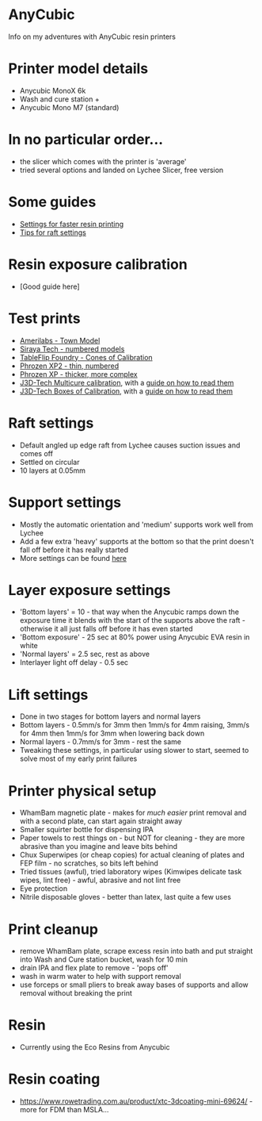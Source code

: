 # AnyCubic
Info on my adventures with AnyCubic resin printers

# Printer model details
- Anycubic MonoX 6k
- Wash and cure station +
- Anycubic Mono M7 (standard)

# In no particular order...
- the slicer which comes with the printer is 'average'
- tried several options and landed on Lychee Slicer, free version

# Some guides
- [Settings for faster resin printing](https://ameralabs.com/blog/9-settings-to-change-for-faster-resin-3d-printing/)
- [Tips for raft settings](https://ameralabs.com/blog/default-3d-printing-raft-settings/)

# Resin exposure calibration
- [Good guide here]

# Test prints
- [Amerilabs - Town Model](https://ameralabs.com/blog/town-calibration-part/)
- [Siraya Tech - numbered models](https://www.printables.com/model/982964-siraya-tech-numbered-test-models)
- [TableFlip Foundry - Cones of Calibration](https://www.tableflipfoundry.com/3d-printing/the-cones-of-calibration-v3/)
- [Phrozen XP2 - thin, numbered](https://www.printables.com/model/1021496-validation-matrix-v2-for-multiple-exposures-print)
- [Phrozen XP - thicker, more complex](https://www.printables.com/model/1106173-8-up-phrozen-xp-finder-numbered-for-saturn-4-ultra)
- [J3D-Tech Multicure calibration](https://cults3d.com/en/3d-model/tool/biuld-plate-calibraion-xl-designed-for-rerf-or-whatever), with a [guide on how to read them](https://docs.google.com/document/d/1aoMSE6GBGMcoYXNGfPP9s_Jg8vr1wQmmZuvqP3suago/edit?tab=t.0#heading=h.xl8mfgj07txw)
- [J3D-Tech Boxes of Calibration](https://cults3d.com/en/3d-model/tool/j3d-tech-s-dimensional-calibration_v0-17), with a [guide on how to read them](https://docs.mango3d.io/doc/j3d-tech-s-guide-to-resin-printing/printer-calibration/boxes-of-calibration/)

# Raft settings
- Default angled up edge raft from Lychee causes suction issues and comes off
- Settled on circular
- 10 layers at 0.05mm

# Support settings
- Mostly the automatic orientation and 'medium' supports work well from Lychee
- Add a few extra 'heavy' supports at the bottom so that the print doesn't fall off before it has really started
- More settings can be found [here](/3DPrintingPro_Support_Settings.md)

# Layer exposure settings
- 'Bottom layers' = 10 - that way when the Anycubic ramps down the exposure time it blends with the start of the supports above the raft - otherwise it all just falls off before it has even started
- 'Bottom exposure' - 25 sec at 80% power using Anycubic EVA resin in white
- 'Normal layers' = 2.5 sec, rest as above
- Interlayer light off delay - 0.5 sec

# Lift settings
- Done in two stages for bottom layers and normal layers
- Bottom layers - 0.5mm/s for 3mm then 1mm/s for 4mm raising, 3mm/s for 4mm then 1mm/s for 3mm when lowering back down
- Normal layers - 0.7mm/s for 3mm - rest the same
- Tweaking these settings, in particular using slower to start, seemed to solve most of my early print failures

# Printer physical setup
- WhamBam magnetic plate - makes for *much easier* print removal and with a second plate, can start again straight away
- Smaller squirter bottle for dispensing IPA
- Paper towels to rest things on - but NOT for cleaning - they are more abrasive than you imagine and leave bits behind
- Chux Superwipes (or cheap copies) for actual cleaning of plates and FEP film - no scratches, so bits left behind
- Tried tissues (awful), tried laboratory wipes (Kimwipes delicate task wipes, lint free) - awful, abrasive and not lint free
- Eye protection
- Nitrile disposable gloves - better than latex, last quite a few uses

# Print cleanup
- remove WhamBam plate, scrape excess resin into bath and put straight into Wash and Cure station bucket, wash for 10 min
- drain IPA and flex plate to remove - 'pops off'
- wash in warm water to help with support removal
- use forceps or small pliers to break away bases of supports and allow removal without breaking the print

# Resin
- Currently using the Eco Resins from Anycubic

# Resin coating
- https://www.rowetrading.com.au/product/xtc-3dcoating-mini-69624/ - more for FDM than MSLA...
